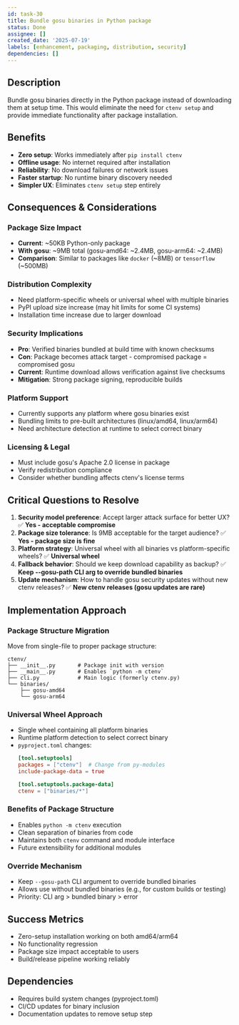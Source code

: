 ```yaml
---
id: task-30
title: Bundle gosu binaries in Python package
status: Done
assignee: []
created_date: '2025-07-19'
labels: [enhancement, packaging, distribution, security]
dependencies: []
---
```


## Description

Bundle gosu binaries directly in the Python package instead of downloading them at setup time. This would eliminate the need for `ctenv setup` and provide immediate functionality after package installation.

## Benefits

- **Zero setup**: Works immediately after `pip install ctenv`
- **Offline usage**: No internet required after installation
- **Reliability**: No download failures or network issues
- **Faster startup**: No runtime binary discovery needed
- **Simpler UX**: Eliminates `ctenv setup` step entirely

## Consequences & Considerations

### Package Size Impact
- **Current**: ~50KB Python-only package
- **With gosu**: ~9MB total (gosu-amd64: ~2.4MB, gosu-arm64: ~2.4MB)
- **Comparison**: Similar to packages like `docker` (~8MB) or `tensorflow` (~500MB)

### Distribution Complexity
- Need platform-specific wheels or universal wheel with multiple binaries
- PyPI upload size increase (may hit limits for some CI systems)
- Installation time increase due to larger download

### Security Implications
- **Pro**: Verified binaries bundled at build time with known checksums
- **Con**: Package becomes attack target - compromised package = compromised gosu
- **Current**: Runtime download allows verification against live checksums
- **Mitigation**: Strong package signing, reproducible builds

### Platform Support
- Currently supports any platform where gosu binaries exist
- Bundling limits to pre-built architectures (linux/amd64, linux/arm64)
- Need architecture detection at runtime to select correct binary

### Licensing & Legal
- Must include gosu's Apache 2.0 license in package
- Verify redistribution compliance
- Consider whether bundling affects ctenv's license terms

## Critical Questions to Resolve

1. **Security model preference**: Accept larger attack surface for better UX? ✅ **Yes - acceptable compromise**
2. **Package size tolerance**: Is 9MB acceptable for the target audience? ✅ **Yes - package size is fine**
3. **Platform strategy**: Universal wheel with all binaries vs platform-specific wheels? ✅ **Universal wheel**
4. **Fallback behavior**: Should we keep download capability as backup? ✅ **Keep --gosu-path CLI arg to override bundled binaries**
5. **Update mechanism**: How to handle gosu security updates without new ctenv releases? ✅ **New ctenv releases (gosu updates are rare)**

## Implementation Approach

### Package Structure Migration
Move from single-file to proper package structure:
```
ctenv/
├── __init__.py       # Package init with version
├── __main__.py       # Enables `python -m ctenv`
├── cli.py            # Main logic (formerly ctenv.py)
└── binaries/
    ├── gosu-amd64
    └── gosu-arm64
```

### Universal Wheel Approach
- Single wheel containing all platform binaries
- Runtime platform detection to select correct binary
- `pyproject.toml` changes:
  ```toml
  [tool.setuptools]
  packages = ["ctenv"]  # Change from py-modules
  include-package-data = true
  
  [tool.setuptools.package-data]
  ctenv = ["binaries/*"]
  ```

### Benefits of Package Structure
- Enables `python -m ctenv` execution
- Clean separation of binaries from code
- Maintains both `ctenv` command and module interface
- Future extensibility for additional modules

### Override Mechanism
- Keep `--gosu-path` CLI argument to override bundled binaries
- Allows use without bundled binaries (e.g., for custom builds or testing)
- Priority: CLI arg > bundled binary > error

## Success Metrics

- Zero-setup installation working on both amd64/arm64
- No functionality regression
- Package size impact acceptable to users
- Build/release pipeline working reliably

## Dependencies

- Requires build system changes (pyproject.toml)
- CI/CD updates for binary inclusion
- Documentation updates to remove setup step
